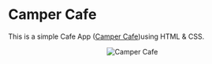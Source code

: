 # Camper Cafe

This is a simple Cafe App (<a href="https://camper-cafe.onrender.com/">Camper Cafe</a>)using HTML & CSS.

<p align="center">
    <img src="https://www.linkpicture.com/q/ss_34.png" alt="Camper Cafe">
</p>